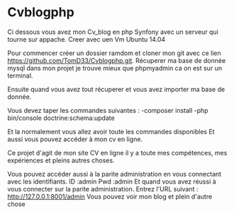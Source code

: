 # Cvblogphp

Ci dessous vous avez mon Cv_blog en php Synfony avec un serveur qui tourne sur appache.
Creer avec uen Vm Ubuntu 14.04

Pour commencer créer un dossier ramdom et cloner mon git avec ce lien https://github.com/TomD33/Cvblogphp.git.
Récuperer ma base de donnée mysql dans mon projet je trouve mieux que phpmyadmin ca on est sur un terminal.

Ensuite quand vous avez tout récuperer et vous avez importer ma base de donnée.

Vous devez taper les commandes suivantes : 
-composer install
-php bin/console doctrine:schema:update

Et la normalement vous allez avoir toute les commandes disponibles
Et aussi vous pouvez accéder à mon cv en ligne.

Ce projet d'agit de mon site CV en ligne il y a toute mes compétences, mes expériences et pleins autres choses.

Vous pouvez accéder aussi à la parite administration en vous connectant avec les identifiants.
ID :admin
Pwd :admin
Et quand vous avez réussi à vous connecter sur la parite administration.
Entrez l'URL suivant : http://127.0.0.1:8001/admin
Vous pouvez voir mon blog et plein d'autre chose
